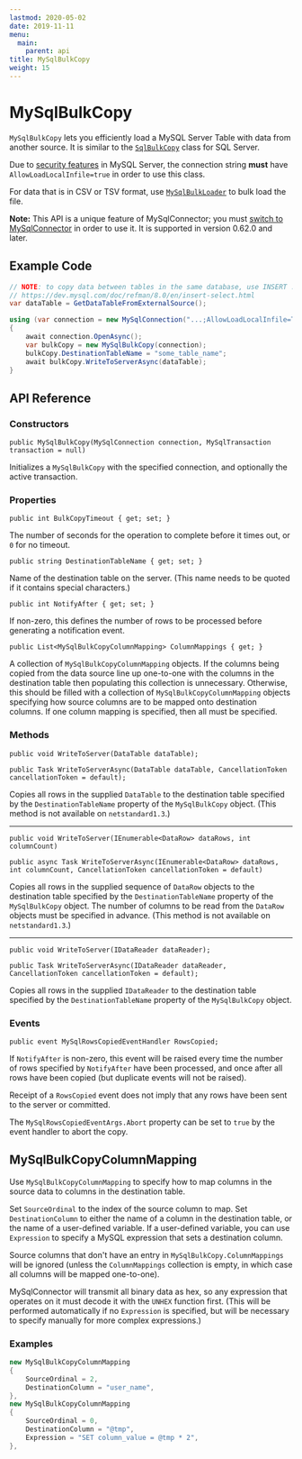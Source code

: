 ```yaml
---
lastmod: 2020-05-02
date: 2019-11-11
menu:
  main:
    parent: api
title: MySqlBulkCopy
weight: 15
---
```


# MySqlBulkCopy

`MySqlBulkCopy` lets you efficiently load a MySQL Server Table with data from another source.
It is similar to the [`SqlBulkCopy`](https://docs.microsoft.com/en-us/dotnet/api/system.data.sqlclient.sqlbulkcopy) class
for SQL Server.

Due to [security features](../troubleshooting/load-data-local-infile/) in MySQL Server, the connection string
**must** have `AllowLoadLocalInfile=true` in order to use this class.

For data that is in CSV or TSV format, use [`MySqlBulkLoader`](api/mysql-bulk-loader/) to bulk load the file.

**Note:** This API is a unique feature of MySqlConnector; you must [switch to MySqlConnector](../../overview/installing/)
in order to use it. It is supported in version 0.62.0 and later.

## Example Code

```csharp
// NOTE: to copy data between tables in the same database, use INSERT ... SELECT
// https://dev.mysql.com/doc/refman/8.0/en/insert-select.html
var dataTable = GetDataTableFromExternalSource();

using (var connection = new MySqlConnection("...;AllowLoadLocalInfile=True"))
{
	await connection.OpenAsync();
	var bulkCopy = new MySqlBulkCopy(connection);
	bulkCopy.DestinationTableName = "some_table_name";
	await bulkCopy.WriteToServerAsync(dataTable);
}
```

## API Reference

### Constructors

`public MySqlBulkCopy(MySqlConnection connection, MySqlTransaction transaction = null)`

Initializes a `MySqlBulkCopy` with the specified connection, and optionally the active transaction.

### Properties

`public int BulkCopyTimeout { get; set; }`

The number of seconds for the operation to complete before it times out, or `0` for no timeout.

`public string DestinationTableName { get; set; }`

Name of the destination table on the server. (This name needs to be quoted if it contains special characters.)

`public int NotifyAfter { get; set; }`

If non-zero, this defines the number of rows to be processed before generating a notification event.

`public List<MySqlBulkCopyColumnMapping> ColumnMappings { get; }`

A collection of `MySqlBulkCopyColumnMapping` objects. If the columns being copied from the
data source line up one-to-one with the columns in the destination table then populating this collection is
unnecessary. Otherwise, this should be filled with a collection of `MySqlBulkCopyColumnMapping` objects
specifying how source columns are to be mapped onto destination columns. If one column mapping is specified,
then all must be specified.

### Methods

`public void WriteToServer(DataTable dataTable);`

`public Task WriteToServerAsync(DataTable dataTable, CancellationToken cancellationToken = default);`

Copies all rows in the supplied `DataTable` to the destination table specified by the `DestinationTableName` property of the `MySqlBulkCopy` object.
(This method is not available on `netstandard1.3`.)

***

`public void WriteToServer(IEnumerable<DataRow> dataRows, int columnCount)`

`public async Task WriteToServerAsync(IEnumerable<DataRow> dataRows, int columnCount, CancellationToken cancellationToken = default)`

Copies all rows in the supplied sequence of `DataRow` objects to the destination table specified by the `DestinationTableName` property of the `MySqlBulkCopy` object. The number of columns to be read from the `DataRow` objects must be specified in advance.
(This method is not available on `netstandard1.3`.)

***

`public void WriteToServer(IDataReader dataReader);`

`public Task WriteToServerAsync(IDataReader dataReader, CancellationToken cancellationToken = default);`

Copies all rows in the supplied `IDataReader` to the destination table specified by the `DestinationTableName` property of the `MySqlBulkCopy` object.

### Events

`public event MySqlRowsCopiedEventHandler RowsCopied;`

If `NotifyAfter` is non-zero, this event will be raised every time the number of rows specified by
`NotifyAfter` have been processed, and once after all rows have been copied (but duplicate events
will not be raised).

Receipt of a `RowsCopied` event does not imply that any rows have been sent to the server or committed.

The `MySqlRowsCopiedEventArgs.Abort` property can be set to `true` by the event handler to abort
the copy.

## MySqlBulkCopyColumnMapping

Use `MySqlBulkCopyColumnMapping` to specify how to map columns in the source data to
columns in the destination table.

Set `SourceOrdinal` to the index of the source column to map. Set `DestinationColumn` to
either the name of a column in the destination table, or the name of a user-defined variable.
If a user-defined variable, you can use `Expression` to specify a MySQL expression that sets
a destination column.

Source columns that don't have an entry in `MySqlBulkCopy.ColumnMappings` will be ignored
(unless the `ColumnMappings` collection is empty, in which case all columns will be mapped
one-to-one).

MySqlConnector will transmit all binary data as hex, so any expression that operates on it
must decode it with the `UNHEX` function first. (This will be performed automatically if no
`Expression` is specified, but will be necessary to specify manually for more complex expressions.)

### Examples

```csharp
new MySqlBulkCopyColumnMapping
{
    SourceOrdinal = 2,
    DestinationColumn = "user_name",
},
new MySqlBulkCopyColumnMapping
{
    SourceOrdinal = 0,
    DestinationColumn = "@tmp",
    Expression = "SET column_value = @tmp * 2",
},
```
